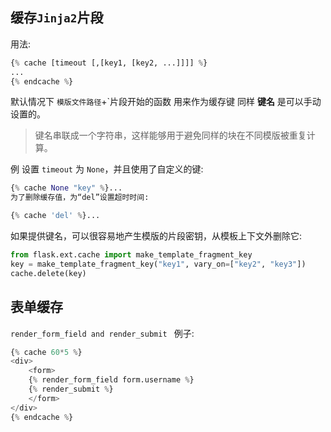 缓存`Jinja2`片段
-------------

用法:
```python
{% cache [timeout [,[key1, [key2, ...]]]] %}
...
{% endcache %}
```

默认情况下 `模版文件路径`+`片段开始的函数 用来作为缓存键
同样 **键名** 是可以手动设置的。

> 键名串联成一个字符串，这样能够用于避免同样的块在不同模版被重复计算。

例
    设置 `timeout` 为 `None`，并且使用了自定义的键:

```python
{% cache None "key" %}...
为了删除缓存值，为“del”设置超时时间:

{% cache 'del' %}...
```

如果提供键名，可以很容易地产生模版的片段密钥，从模板上下文外删除它:

```python
from flask.ext.cache import make_template_fragment_key
key = make_template_fragment_key("key1", vary_on=["key2", "key3"])
cache.delete(key)
```

表单缓存
---------

`render_form_field and render_submit `
例子:
```python
{% cache 60*5 %}
<div>
    <form>
    {% render_form_field form.username %}
    {% render_submit %}
    </form>
</div>
{% endcache %}
```
